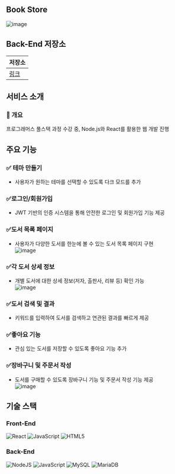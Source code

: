## Book Store
![image](https://github.com/user-attachments/assets/30070394-a68b-44e0-9d19-574c04493563)

## Back-End 저장소
|저장소|
|---|
|[링크](https://github.com/haerimi/Book-Shop.git)|

## 서비스 소개
### 🚀 개요
프로그래머스 풀스택 과정 수강 중, Node.js와 React를 활용한 웹 개발 진행

## 주요 기능
### ✅ 테마 만들기
- 사용자가 원하는 테마를 선택할 수 있도록 다크 모드를 추가 <br>

### ✅로그인/회원가입
- JWT 기반의 인증 시스템을 통해 안전한 로그인 및 회원가입 기능 제공<br>

### ✅도서 목록 페이지 
- 사용자가 다양한 도서를 한눈에 볼 수 있는 도서 목록 페이지 구현<br>
![image](https://github.com/user-attachments/assets/b3ec8dee-014f-446f-8a43-d4318b91dd07)

### ✅각 도서 상세 정보 
- 개별 도서에 대한 상세 정보(저자, 출판사, 리뷰 등) 확인 가능<br>
![image](https://github.com/user-attachments/assets/a57530f4-5ac0-477a-ba9a-b3e492d159ba)

### ✅도서 검색 및 결과 
- 키워드를 입력하여 도서를 검색하고 연관된 결과를 빠르게 제공<br>

### ✅좋아요 기능 
- 관심 있는 도서를 저장할 수 있도록 좋아요 기능 추가<br>

### ✅장바구니 및 주문서 작성 
- 도서를 구매할 수 있도록 장바구니 기능 및 주문서 작성 기능 제공<br>
![image](https://github.com/user-attachments/assets/79e2d8d5-4ab9-4dfb-bb4f-312e633b0278)

## 기술 스택
### Front-End 
![React](https://img.shields.io/badge/react-%2320232a.svg?style=for-the-badge&logo=react&logoColor=%2361DAFB)
![JavaScript](https://img.shields.io/badge/javascript-%23323330.svg?style=for-the-badge&logo=javascript&logoColor=%23F7DF1E)
![HTML5](https://img.shields.io/badge/html5-%23E34F26.svg?style=for-the-badge&logo=html5&logoColor=white)
### Back-End
![NodeJS](https://img.shields.io/badge/node.js-6DA55F?style=for-the-badge&logo=node.js&logoColor=white)
![JavaScript](https://img.shields.io/badge/javascript-%23323330.svg?style=for-the-badge&logo=javascript&logoColor=%23F7DF1E)
![MySQL](https://img.shields.io/badge/mysql-4479A1.svg?style=for-the-badge&logo=mysql&logoColor=white)
![MariaDB](https://img.shields.io/badge/MariaDB-003545?style=for-the-badge&logo=mariadb&logoColor=white)
